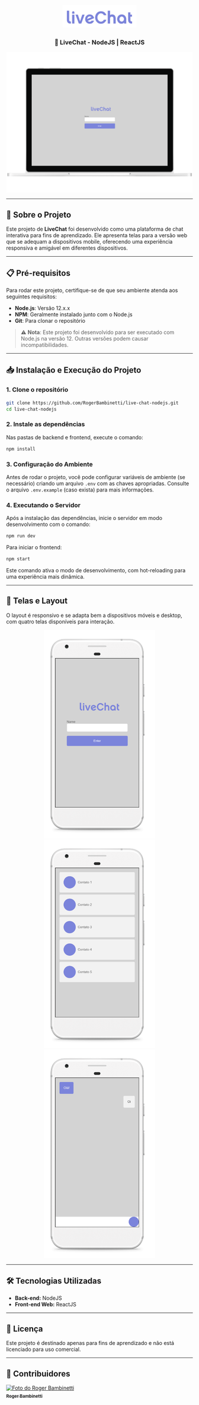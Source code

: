 <h1 align="center">
  <img src="https://github.com/RogerBambinetti/live-chat-nodejs/blob/master/preview/logo.png" width="200">
</h1>

<h3 align="center">
  💬 LiveChat - NodeJS | ReactJS
</h3>

<p align="center">
  <img src="https://github.com/RogerBambinetti/live-chat-nodejs/blob/master/preview/Screenshot0.png" width="700">
</p>

---

## 🚀 Sobre o Projeto

Este projeto de **LiveChat** foi desenvolvido como uma plataforma de chat interativa para fins de aprendizado. Ele apresenta telas para a versão web que se adequam a dispositivos mobile, oferecendo uma experiência responsiva e amigável em diferentes dispositivos.

---

## 📋 Pré-requisitos

Para rodar este projeto, certifique-se de que seu ambiente atenda aos seguintes requisitos:

- **Node.js**: Versão 12.x.x
- **NPM**: Geralmente instalado junto com o Node.js
- **Git**: Para clonar o repositório

> ⚠️ **Nota**: Este projeto foi desenvolvido para ser executado com Node.js na versão 12. Outras versões podem causar incompatibilidades.

---

## 📥 Instalação e Execução do Projeto

### 1. Clone o repositório

```bash
git clone https://github.com/RogerBambinetti/live-chat-nodejs.git
cd live-chat-nodejs
```

### 2. Instale as dependências

Nas pastas de backend e frontend, execute o comando:

```bash
npm install
```

### 3. Configuração do Ambiente

Antes de rodar o projeto, você pode configurar variáveis de ambiente (se necessário) criando um arquivo `.env` com as chaves apropriadas. Consulte o arquivo `.env.example` (caso exista) para mais informações.

### 4. Executando o Servidor

Após a instalação das dependências, inicie o servidor em modo desenvolvimento com o comando:

```bash
npm run dev
```

Para iniciar o frontend:

```bash
npm start
```

Este comando ativa o modo de desenvolvimento, com hot-reloading para uma experiência mais dinâmica.

---

## 📱 Telas e Layout

O layout é responsivo e se adapta bem a dispositivos móveis e desktop, com quatro telas disponíveis para interação.

<p align="center">
  <img src="https://github.com/RogerBambinetti/live-chat-nodejs/blob/master/preview/Screenshot1.png" width="300">
  <img src="https://github.com/RogerBambinetti/live-chat-nodejs/blob/master/preview/Screenshot2.png" width="300">
  <img src="https://github.com/RogerBambinetti/live-chat-nodejs/blob/master/preview/Screenshot3.png" width="300">
</p>

---

## 🛠 Tecnologias Utilizadas

- **Back-end:** NodeJS
- **Front-end Web:** ReactJS

---

## 📄 Licença

Este projeto é destinado apenas para fins de aprendizado e não está licenciado para uso comercial.

---

## 👥 Contribuidores

<table align="center">
  <tr>
      <a href="https://github.com/RogerBambinetti">
        <img src="https://avatars0.githubusercontent.com/u/50684839?s=460&v=4" width="100px" alt="Foto do Roger Bambinetti"/>
        <br />
        <sub><b>Roger Bambinetti</b></sub>
      </a>
  </tr>
</table>